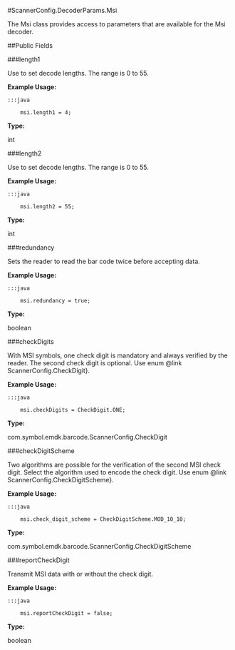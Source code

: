 #ScannerConfig.DecoderParams.Msi

The Msi class provides access to parameters that are available for
 the Msi decoder.



##Public Fields

###length1

Use to set decode lengths. The range is 0 to 55.
 
 
 
 
 
 



**Example Usage:**
	
	:::java	
	 	
	 	msi.length1 = 4;


**Type:**

int

###length2

Use to set decode lengths. The range is 0 to 55.
 
 
 
 
 
 



**Example Usage:**
	
	:::java	
	 	
	 	msi.length2 = 55;


**Type:**

int

###redundancy

Sets the reader to read the bar code twice before accepting data.
 
 
 
 
 
 



**Example Usage:**
	
	:::java	
	 	
	 	msi.redundancy = true;


**Type:**

boolean

###checkDigits

With MSI symbols, one check digit is mandatory and always
 verified by the reader. The second check digit is optional. Use
 enum @link ScannerConfig.CheckDigit}.
 
 
 
 
 
 



**Example Usage:**
	
	:::java	
	 	
	 	msi.checkDigits = CheckDigit.ONE;


**Type:**

com.symbol.emdk.barcode.ScannerConfig.CheckDigit

###checkDigitScheme

Two algorithms are possible for the verification of the second
 MSI check digit. Select the algorithm used to encode the check
 digit. Use enum @link ScannerConfig.CheckDigitScheme}.
 
 
 
 
 
 



**Example Usage:**
	
	:::java	
	 	
	 	msi.check_digit_scheme = CheckDigitScheme.MOD_10_10;


**Type:**

com.symbol.emdk.barcode.ScannerConfig.CheckDigitScheme

###reportCheckDigit

Transmit MSI data with or without the check digit.
 
 
 
 
 
 



**Example Usage:**
	
	:::java	
	 	
	 	msi.reportCheckDigit = false;


**Type:**

boolean

